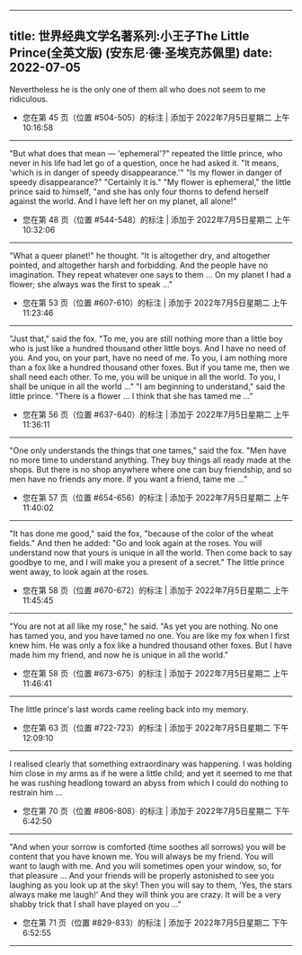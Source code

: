 
---
title: 世界经典文学名著系列:小王子The Little Prince(全英文版) (安东尼·德·圣埃克苏佩里)
date: 2022-07-05
---

Nevertheless he is the only one of them all who does not seem to me ridiculous.
- 您在第 45 页（位置 #504-505）的标注 | 添加于 2022年7月5日星期二 上午10:16:58
---

"But what does that mean — 'ephemeral'?" repeated the little prince, who never in his life had let go of a question, once he had asked it. "It means, 'which is in danger of speedy disappearance.'" "Is my flower in danger of speedy disappearance?" "Certainly it is." "My flower is ephemeral," the little prince said to himself, "and she has only four thorns to defend herself against the world. And I have left her on my planet, all alone!"
- 您在第 48 页（位置 #544-548）的标注 | 添加于 2022年7月5日星期二 上午10:32:06
---

"What a queer planet!" he thought. "It is altogether dry, and altogether pointed, and altogether harsh and forbidding. And the people have no imagination. They repeat whatever one says to them ... On my planet I had a flower; she always was the first to speak ..."
- 您在第 53 页（位置 #607-610）的标注 | 添加于 2022年7月5日星期二 上午11:23:46
---

"Just that," said the fox. "To me, you are still nothing more than a little boy who is just like a hundred thousand other little boys. And I have no need of you. And you, on your part, have no need of me. To you, I am nothing more than a fox like a hundred thousand other foxes. But if you tame me, then we shall need each other. To me, you will be unique in all the world. To you, I shall be unique in all the world ..." "I am beginning to understand," said the little prince. "There is a flower ... I think that she has tamed me ..."
- 您在第 56 页（位置 #637-640）的标注 | 添加于 2022年7月5日星期二 上午11:36:11
---

"One only understands the things that one tames," said the fox. "Men have no more time to understand anything. They buy things all ready made at the shops. But there is no shop anywhere where one can buy friendship, and so men have no friends any more. If you want a friend, tame me ..."
- 您在第 57 页（位置 #654-656）的标注 | 添加于 2022年7月5日星期二 上午11:40:02
---

"It has done me good," said the fox, "because of the color of the wheat fields." And then he added: "Go and look again at the roses. You will understand now that yours is unique in all the world. Then come back to say goodbye to me, and I will make you a present of a secret." The little prince went away, to look again at the roses.
- 您在第 58 页（位置 #670-672）的标注 | 添加于 2022年7月5日星期二 上午11:45:45
---

"You are not at all like my rose," he said. "As yet you are nothing. No one has tamed you, and you have tamed no one. You are like my fox when I first knew him. He was only a fox like a hundred thousand other foxes. But I have made him my friend, and now he is unique in all the world."
- 您在第 58 页（位置 #673-675）的标注 | 添加于 2022年7月5日星期二 上午11:46:41
---

The little prince's last words came reeling back into my memory.
- 您在第 63 页（位置 #722-723）的标注 | 添加于 2022年7月5日星期二 下午12:09:10
---

I realised clearly that something extraordinary was happening. I was holding him close in my arms as if he were a little child; and yet it seemed to me that he was rushing headlong toward an abyss from which I could do nothing to restrain him ...
- 您在第 70 页（位置 #806-808）的标注 | 添加于 2022年7月5日星期二 下午6:42:50
---

"And when your sorrow is comforted (time soothes all sorrows) you will be content that you have known me. You will always be my friend. You will want to laugh with me. And you will sometimes open your window, so, for that pleasure ... And your friends will be properly astonished to see you laughing as you look up at the sky! Then you will say to them, 'Yes, the stars always make me laugh!' And they will think you are crazy. It will be a very shabby trick that I shall have played on you ..."
- 您在第 71 页（位置 #829-833）的标注 | 添加于 2022年7月5日星期二 下午6:52:55
---

